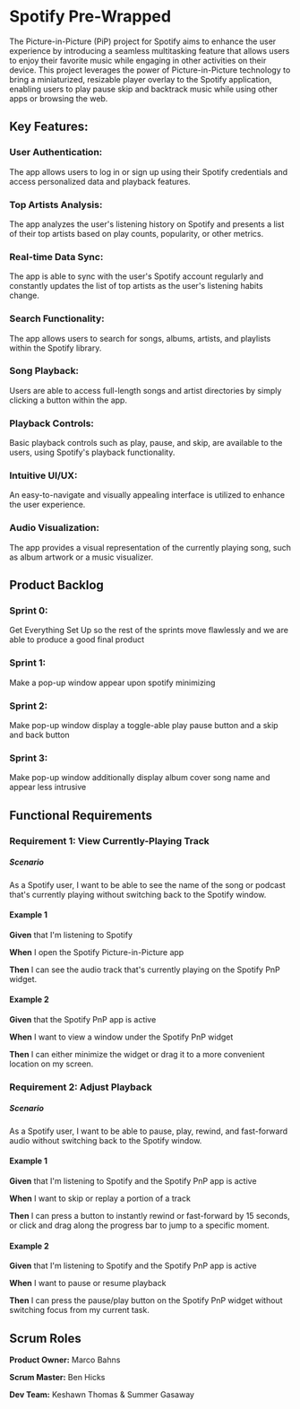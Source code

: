 # Spotify Pre-Wrapped
The Picture-in-Picture (PiP) project for Spotify aims to enhance the user experience by introducing a seamless multitasking feature that allows users to enjoy their favorite music while engaging in other activities on their device. This project leverages the power of Picture-in-Picture technology to bring a miniaturized, resizable player overlay to the Spotify application, enabling users to play pause skip and backtrack music while using other apps or browsing the web.

## Key Features:
### **User Authentication:** 
The app allows users to log in or sign up using their Spotify credentials and access personalized data and playback features.

### **Top Artists Analysis:** 
The app analyzes the user's listening history on Spotify and presents a list of their top artists based on play counts, popularity, or other metrics.

### **Real-time Data Sync:** 
The app is able to sync with the user's Spotify account regularly and constantly updates the list of top artists as the user's listening habits change.

### **Search Functionality:** 
The app allows users to search for songs, albums, artists, and playlists within the Spotify library.

### **Song Playback:** 
Users are able to access full-length songs and artist directories by simply clicking a button within the app.

### **Playback Controls:** 
Basic playback controls such as play, pause, and skip, are available to the users, using Spotify's playback functionality.

### **Intuitive UI/UX:** 
An easy-to-navigate and visually appealing interface is utilized to enhance the user experience.

### **Audio Visualization:** 
The app provides a visual representation of the currently playing song, such as album artwork or a music visualizer.

## Product Backlog
### Sprint 0:
Get Everything Set Up so the rest of the sprints move flawlessly and we are able to produce a good final product

### Sprint 1:
Make a pop-up window appear upon spotify minimizing

### Sprint 2:
Make pop-up window display a toggle-able play pause button and a skip and back button

### Sprint 3:
Make pop-up window additionally display album cover song name and appear less intrusive

## Functional Requirements
### Requirement 1: View Currently-Playing Track
##### Scenario
As a Spotify user, I want to be able to see the name of the song or podcast that's currently playing without switching back to the Spotify window.

#### Example 1
**Given** that I'm listening to Spotify

**When** I open the Spotify Picture-in-Picture app

**Then** I can see the audio track that's currently playing on the Spotify PnP widget.

#### Example 2
**Given** that the Spotify PnP app is active

**When** I want to view a window under the Spotify PnP widget

**Then** I can either minimize the widget or drag it to a more convenient location on my screen.

### Requirement 2: Adjust Playback
##### Scenario
As a Spotify user, I want to be able to pause, play, rewind, and fast-forward audio without switching back to the Spotify window.

#### Example 1
**Given** that I'm listening to Spotify and the Spotify PnP app is active

**When** I want to skip or replay a portion of a track

**Then** I can press a button to instantly rewind or fast-forward by 15 seconds, or click and drag along the progress bar to jump to a specific moment.

#### Example 2
**Given** that I'm listening to Spotify and the Spotify PnP app is active

**When** I want to pause or resume playback

**Then** I can press the pause/play button on the Spotify PnP widget without switching focus from my current task.

## Scrum Roles
**Product Owner:** Marco Bahns

**Scrum Master:** Ben Hicks

**Dev Team:** Keshawn Thomas & Summer Gasaway
